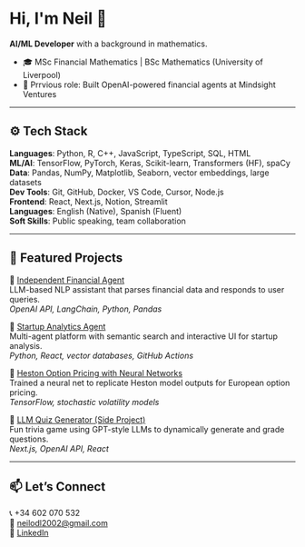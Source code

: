 # Hi, I'm Neil 👋

**AI/ML Developer** with a background in mathematics.

- 🎓 MSc Financial Mathematics | BSc Mathematics (University of Liverpool)  
- 🤖 Prrvious role: Built OpenAI-powered financial agents at Mindsight Ventures  

---

## ⚙️ Tech Stack

**Languages**: Python, R, C++, JavaScript, TypeScript, SQL, HTML  
**ML/AI**: TensorFlow, PyTorch, Keras, Scikit-learn, Transformers (HF), spaCy  
**Data**: Pandas, NumPy, Matplotlib, Seaborn, vector embeddings, large datasets  
**Dev Tools**: Git, GitHub, Docker, VS Code, Cursor, Node.js  
**Frontend**: React, Next.js, Notion, Streamlit  
**Languages**: English (Native), Spanish (Fluent)  
**Soft Skills**: Public speaking, team collaboration

---

## 🧠 Featured Projects

🔹 [Independent Financial Agent](https://github.com/NeilODL/Independent-Financial-Agent)  
LLM-based NLP assistant that parses financial data and responds to user queries.  
*OpenAI API, LangChain, Python, Pandas*

🔹 [Startup Analytics Agent](https://github.com/NeilODL/AI-Developer-Intern)  
Multi-agent platform with semantic search and interactive UI for startup analysis.  
*Python, React, vector databases, GitHub Actions*

🔹 [Heston Option Pricing with Neural Networks](https://github.com/NeilODL/TensorFlow-Heston-model)  
Trained a neural net to replicate Heston model outputs for European option pricing.  
*TensorFlow, stochastic volatility models*

🔹 [LLM Quiz Generator (Side Project)](https://github.com/NeilODL/trivia-app)  
Fun trivia game using GPT-style LLMs to dynamically generate and grade questions.  
*Next.js, OpenAI API, React*

---
## 📫 Let’s Connect

📞 +34 602 070 532  
📧 neilodl2002@gmail.com  
🔗 [LinkedIn](https://www.linkedin.com/in/neil-drew-lopez)  



